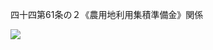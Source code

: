 四十四第61条の２《農用地利用集積準備金》関係

![](https://www.nta.go.jp/tmp/399033c7-9fff-40b9-a474-40433594e152/images/59111a03468f843a2d39b3730ecdee7ab5d8483445e11c816050d8f415554ad3.jpg)